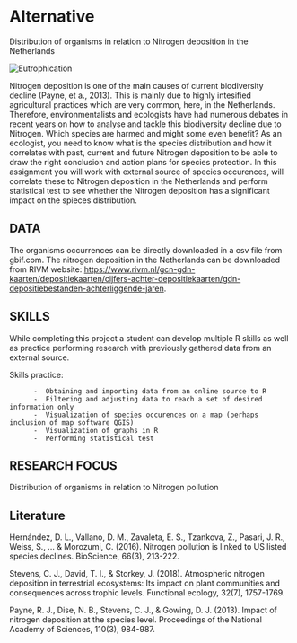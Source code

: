# Alternative 
  Distribution of organisms in relation to Nitrogen deposition in the Netherlands
  
  
  ![Eutrophication](https://user-images.githubusercontent.com/84587448/144092109-7298977c-a6af-4146-9dde-54d51b3741b4.jpg)

  
  
  Nitrogen deposition is one of the main causes of current biodiversity decline (Payne, et a., 2013). This is mainly due to highly intesified agricultural practices which are very common, here, in the Netherlands. Therefore, environmentalists and ecologists have had numerous debates in recent years on how to analyse and tackle this biodiversity decline due to Nitrogen. Which species are harmed and might some even benefit? As an ecologist, you need to know what is the species distribution and how it correlates with past, current and future Nitrogen deposition to be able to draw the right conclusion and action plans for species protection. In this assignment you will work with external source of species occurences, will correlate these to Nitrogen deposition in the Netherlands and perform statistical test to see whether the Nitrogen deposition has a significant impact on the spieces distribution.
  
  
  ## DATA
  
  The organisms occurrences can be directly downloaded in a csv file from gbif.com.
  The nitrogen deposition in the Netherlands can be downloaded from RIVM website: https://www.rivm.nl/gcn-gdn-kaarten/depositiekaarten/cijfers-achter-depositiekaarten/gdn-depositiebestanden-achterliggende-jaren. 
  
  ## SKILLS
  While completing this project a student can develop multiple R skills as well as practice performing research with previously gathered data from an external source.
  
  Skills practice:
  
  
          -  Obtaining and importing data from an online source to R
          -  Filtering and adjusting data to reach a set of desired information only
          -  Visualization of species occurences on a map (perhaps inclusion of map software QGIS)
          -  Visualization of graphs in R
          -  Performing statistical test
  
 
  ## RESEARCH FOCUS
  Distribution of organisms in relation to Nitrogen pollution
  
  ## Literature
  Hernández, D. L., Vallano, D. M., Zavaleta, E. S., Tzankova, Z., Pasari, J. R., Weiss, S., ... & Morozumi, C. (2016). Nitrogen pollution is linked to US listed species declines. BioScience, 66(3), 213-222.
   
  Stevens, C. J., David, T. I., & Storkey, J. (2018). Atmospheric nitrogen deposition in terrestrial ecosystems: Its impact on plant communities and consequences across trophic levels. Functional ecology, 32(7), 1757-1769.
  
  Payne, R. J., Dise, N. B., Stevens, C. J., & Gowing, D. J. (2013). Impact of nitrogen deposition at the species level. Proceedings of the National Academy of Sciences, 110(3), 984-987.
   
